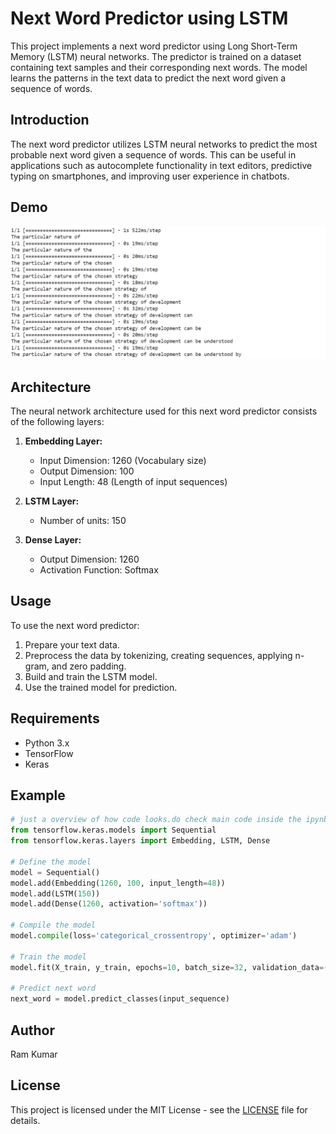 # Next Word Predictor using LSTM

This project implements a next word predictor using Long Short-Term Memory (LSTM) neural networks. The predictor is trained on a dataset containing text samples and their corresponding next words. The model learns the patterns in the text data to predict the next word given a sequence of words.

## Introduction

The next word predictor utilizes LSTM neural networks to predict the most probable next word given a sequence of words. This can be useful in applications such as autocomplete functionality in text editors, predictive typing on smartphones, and improving user experience in chatbots.

## Demo

![Demo](tests/ss.png)

## Architecture

The neural network architecture used for this next word predictor consists of the following layers:

1. **Embedding Layer:**
   - Input Dimension: 1260 (Vocabulary size)
   - Output Dimension: 100
   - Input Length: 48 (Length of input sequences)

2. **LSTM Layer:**
   - Number of units: 150

3. **Dense Layer:**
   - Output Dimension: 1260
   - Activation Function: Softmax

## Usage

To use the next word predictor:
1. Prepare your text data.
2. Preprocess the data by tokenizing, creating sequences, applying n-gram, and zero padding.
3. Build and train the LSTM model.
4. Use the trained model for prediction.

## Requirements

- Python 3.x
- TensorFlow
- Keras

## Example

```python
# just a overview of how code looks.do check main code inside the ipynb file
from tensorflow.keras.models import Sequential
from tensorflow.keras.layers import Embedding, LSTM, Dense

# Define the model
model = Sequential()
model.add(Embedding(1260, 100, input_length=48))
model.add(LSTM(150))
model.add(Dense(1260, activation='softmax'))

# Compile the model
model.compile(loss='categorical_crossentropy', optimizer='adam')

# Train the model
model.fit(X_train, y_train, epochs=10, batch_size=32, validation_data=(X_val, y_val))

# Predict next word
next_word = model.predict_classes(input_sequence)
```

## Author

Ram Kumar

## License

This project is licensed under the MIT License - see the [LICENSE](LICENSE) file for details.


